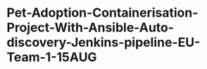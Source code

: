 # Pet-Adoption-Containerisation-Project-With-Ansible-Auto-discovery-Jenkins-pipeline-EU-Team-1-15AUG